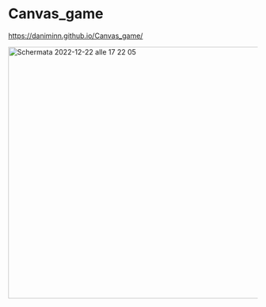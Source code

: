 # Canvas_game

https://daniminn.github.io/Canvas_game/

<img width="509" alt="Schermata 2022-12-22 alle 17 22 05" src="https://user-images.githubusercontent.com/79697363/209177986-51f17b03-063f-499b-bb01-d755bdd2a366.png">
